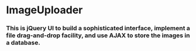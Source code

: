 # ImageUploader

### This is jQuery UI to build a sophisticated interface, implement a file drag-and-drop facility, and use AJAX to store the images in a database.

